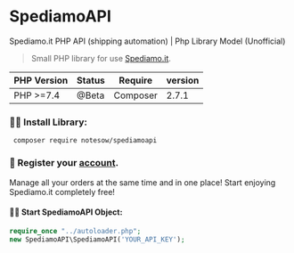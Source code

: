 # SpediamoAPI
Spediamo.it PHP API (shipping automation) | Php Library Model (Unofficial)

> Small PHP library for use [Spediamo.it](https://spediamo.it/).

| PHP Version | Status | Require  | version |
|-------------|--------|----------|---------|
| PHP >=7.4   | @Beta  | Composer | 2.7.1   |

### 🐱‍🚀 Install Library:

` composer require notesow/spediamoapi`

### 💎 Register your [account](https://spediamo.it/app/v1#/registrati).

Manage all your orders at the same time and in one place!
Start enjoying Spediamo.it completely free!

#### 🐱‍🏍 Start SpediamoAPI Object:
```php
require_once "../autoloader.php";
new SpediamoAPI\SpediamoAPI('YOUR_API_KEY');
```